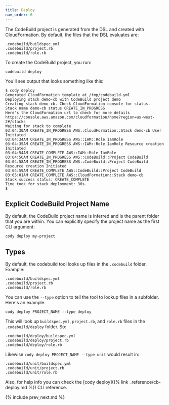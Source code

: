 ```yaml
---
title: Deploy
nav_order: 6
---
```


The CodeBuild project is generated from the DSL and created with CloudFormation. By default, the files that the DSL evaluates are:

    .codebuild/buildspec.yml
    .codebuild/project.rb
    .codebuild/role.rb

To create the CodeBuild project, you run:

    codebuild deploy

You'll see output that looks something like this:

    $ cody deploy
    Generated CloudFormation template at /tmp/codebuild.yml
    Deploying stack demo-cb with CodeBuild project demo
    Creating stack demo-cb. Check CloudFormation console for status.
    Stack name demo-cb status CREATE_IN_PROGRESS
    Here's the CloudFormation url to check for more details https://console.aws.amazon.com/cloudformation/home?region=us-west-2#/stacks
    Waiting for stack to complete
    03:04:30AM CREATE_IN_PROGRESS AWS::CloudFormation::Stack demo-cb User Initiated
    03:04:34AM CREATE_IN_PROGRESS AWS::IAM::Role IamRole
    03:04:35AM CREATE_IN_PROGRESS AWS::IAM::Role IamRole Resource creation Initiated
    03:04:54AM CREATE_COMPLETE AWS::IAM::Role IamRole
    03:04:56AM CREATE_IN_PROGRESS AWS::CodeBuild::Project CodeBuild
    03:04:58AM CREATE_IN_PROGRESS AWS::CodeBuild::Project CodeBuild Resource creation Initiated
    03:04:59AM CREATE_COMPLETE AWS::CodeBuild::Project CodeBuild
    03:05:01AM CREATE_COMPLETE AWS::CloudFormation::Stack demo-cb
    Stack success status: CREATE_COMPLETE
    Time took for stack deployment: 30s.
    $

## Explicit CodeBuild Project Name

By default, the CodeBuild project name is inferred and is the parent folder that you are within.  You can explicitly specify the project name as the first CLI argument:

    cody deploy my-project

## Types

By default, the codebuild tool looks up files in the `.codebuild` folder.  Example:

    .codebuild/buildspec.yml
    .codebuild/project.rb
    .codebuild/role.rb

You can use the `--type` option to tell the tool to lookup files in a subfolder.  Here's an example.

    cody deploy PROJECT_NAME --type deploy

This will look up `buildspec.yml`, `project.rb`, and `role.rb` files in the `.codebuild/deploy` folder. So:

    .codebuild/deploy/buildspec.yml
    .codebuild/deploy/project.rb
    .codebuild/deploy/role.rb

Likewise `cody deploy PROJECT_NAME --type unit` would result in:

    .codebuild/unit/buildspec.yml
    .codebuild/unit/project.rb
    .codebuild/unit/role.rb

Also, for help info you can check the [cody deploy]({% link _reference/cb-deploy.md %}) CLI reference.

{% include prev_next.md %}